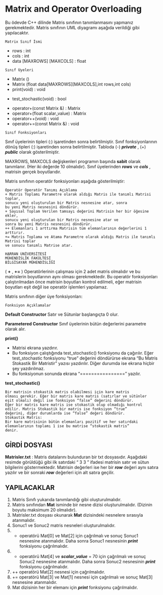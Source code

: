 # Matrix and Operator Overloading
 
Bu ödevde C++ dilinde Matris sınıfının tanımlanmasını yapmanız gerekmektedir.
Matris sınıfının UML diyagramı aşağıda verildiği gibi yapılacaktır.

```
Matrix Sınıf İsmi
```
- rows	:	int
- cols	:	int
- data	[MAXROWS]	[MAXCOLS]	:	float

```
Sınıf Üyeleri
```
+	Matrix	()
+	Matrix	(float	data[MAXROWS][MAXCOLS],int	rows,int	cols)
+	print(void)	:	void

- test_stochastic(void)	:	bool
+	operator+(const	Matrix	&)	:	Matrix
+	operator+(float	scalar_value)	:	Matrix
+	operator++(void)	:	void
+	operator+=(const	Matrix	&)	:	void

```
Sınıf Fonksiyonları
```
Sınıf üyelerinin tipleri (:) işaretinden sonra belirtilmiştir. Sınıf fonksiyonlarının dönüş
tipleri (:) işaretinden sonra belirtilmiştir. Tabloda (-) **_private_** , (+) **_public_** olarak gösterilmiştir.

MAXROWS, MAXCOLS değişkenleri programın başında **sabit** olarak tanımlanır.
(Her iki değerde 10 olmalıdır). Sınıf üyelerinden **_rows_** ve **_cols_** , matrisin gerçek boyutlarıdır.

Matris sınıfının operatör fonksiyonları aşağıda gösterilmiştir:

```
Operatör Operatör Tanımı Açıklama
+ Matris Toplamı Parametre olarak aldığı Matris ile tanımlı Matrisi toplar,
sonucu yeni oluşturulan bir Matris nesnesine atar, sonra
bu yeni Matris nesnesini döndürür.
+ Sayısal Toplam Verilen tamsayı değerini Matrisin her bir öğesine ekler,
sonucu yeni oluşturulan bir Matris nesnesine atar ve
sonra bu yeni Matris nesnesini döndürür.
++ Elemanları 1 arttırma Matrisin tüm elemanlarının değerlerini 1 arttırır.
+= Matris Toplama ve Atama Parametre olarak aldığı Matris ile tanımlı Matrisi toplar
ve sonucu tanımlı Matrise atar.
```
```
HARRAN ÜNİVERSİTESİ
MÜHENDİSLİK FAKÜLTESİ
BİLGİSAYAR MÜHENDİSLİĞİ
```

( **+** , **+=** ) Operatörlerinin çalışması için 2 adet matris olmalıdır ve bu matrislerin boyutlarının
aynı olması gerekmektedir. Bu operatör fonksiyonları çalıştırılmadan önce matrisin boyutları
kontrol edilmeli, eğer matrisin boyutları eşit değil ise operatör işlemleri yapılamaz.

Matris sınıfının diğer üye fonksiyonları:

```
Fonksiyon Açıklamalar
```
**Default Constructor** Satır ve Sütunlar başlangıçta 0 olur.

**Parametered
Constructor**
Sınıf üyelerinin bütün değerlerini parametre olarak alır.

**print()**

- Matrisi ekrana yazdırır.
- Bu fonksiyon çalıştığında test_stochastic() fonksiyonu da
    çağırılır. Eğer test_stochastic fonksiyonu “true” değerini
    döndürürse ekrana “Bu Matris Stokastik Bir Matristir”
    yazısı yazdırılır. Diğer durumda ise ekrana hiçbir şey
    yazdırılmaz.
- Bu fonksiyonun sonunda ekrana “================”
    yazılır.

**test_stochastic()**

```
Bir matrisin stokastik matris olabilmesi için kare matris
olması gerekir. Eğer bir matris kare matris (satırlar ve sütünler
eşit olmalı) değil ise fonksiyon “false” değerini döndürür.
Eğer bir matris kare matris ise stokastik olup olmadığı kontrol
edilir. Matris Stokastik bir matris ise fonksiyon “true”
değerini, diğer durumlarda ise “false” değeri döndürür.
Stokastik Matris:
Bir kare matrisinin bütün elemanları pozitif ve her satırdaki
elemanlarının toplamı 1 ise bu matrise “stokastik matris”
denir.
```

## GİRDİ DOSYASI

**Matrisler.txt** : Matris datalarını bulunduran bir txt dosyasıdır. Aşağıdaki resimde görüldüğü
gibi ilk satırdaki “ 3 3 ” ifadesi matrisin satır ve sütun bilgilerini göstermektedir. Matrisin
değerleri ise her bir **_row_** değeri aynı satıra yazılır ve bir sonraki **_row_** değerleri için alt satıra
geçilir.

## YAPILACAKLAR

1. Matris Sınıfı yukarıda tanımlandığı gibi oluşturulmalıdır.
2. Matris sınıfından **Mat** isminde bir nesne dizisi oluşturulmalıdır. (Dizinin boyutu
    maksimum 20 olmalıdır).
3. Matrisler.txt dosyası okunarak **Mat** dizisindeki nesnelere sırasıyla atanmalıdır.
4. Sonuc1 ve Sonuc2 matris nesneleri oluşturulmalıdır.
5. + operatörü Mat[0] ve Mat[2] için çağrılmalı ve sonuç Sonuc1 nesnesine atanmalıdır.
    Daha sonra Sonuc1 nesnesinin **_print_** fonksiyonu çağrılmalıdır.
6. + operatörü Mat[4] ve **_scalar_value_** = 70 için çağrılmalı ve sonuç Sonuc2 nesnesine
    atanmalıdır. Daha sonra Sonuc2 nesnesinin **_print_** fonksiyonu çağrılmalıdır.
7. ++ operatörü Mat[2] nesnesi için çağrılmalıdır.
8. += operatörü Mat[3] ve Mat[1] nesnesi için çağrılmalı ve sonuç Mat[3] nesnesine
    atanmalıdır.
9. Mat dizisinin her bir elemanı için **_print_** fonksiyonu çağrılmalıdır.
